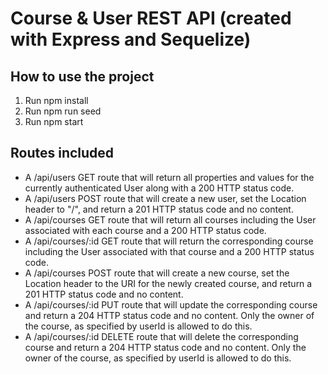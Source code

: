 # Course & User REST API (created with Express and Sequelize)

## How to use the project
1. Run npm install
2. Run npm run seed 
3. Run npm start

## Routes included

- A /api/users GET route that will return all properties and values for the currently authenticated User along with a 200 HTTP status code.
- A /api/users POST route that will create a new user, set the Location header to "/", and return a 201 HTTP status code and no content.
- A /api/courses GET route that will return all courses including the User associated with each course and a 200 HTTP status code.
- A /api/courses/:id GET route that will return the corresponding course including the User associated with that course and a 200 HTTP status code.
- A /api/courses POST route that will create a new course, set the Location header to the URI for the newly created course, and return a 201 HTTP status code and no content.
- A /api/courses/:id PUT route that will update the corresponding course and return a 204 HTTP status code and no content. Only the owner of the course, as specified by userId is allowed to do this.
- A /api/courses/:id DELETE route that will delete the corresponding course and return a 204 HTTP status code and no content. Only the owner of the course, as specified by userId is allowed to do this.